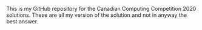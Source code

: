 This is my GitHub repository for the Canadian Computing Competition 2020 solutions. These are all my version of the solution and not in anyway the best answer.